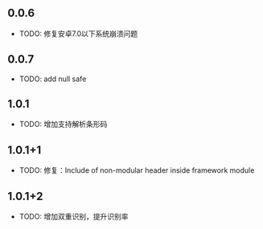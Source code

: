 ## 0.0.6

* TODO: 修复安卓7.0以下系统崩溃问题

## 0.0.7

* TODO: add null safe

## 1.0.1

* TODO: 增加支持解析条形码

## 1.0.1+1

* TODO: 修复：Include of non-modular header inside framework module

## 1.0.1+2

* TODO: 增加双重识别，提升识别率